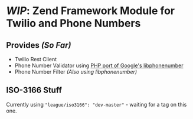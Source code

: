 # _**WIP**_: Zend Framework Module for Twilio and Phone Numbers

## Provides _(So Far)_

* Twilio Rest Client
* Phone Number Validator using [PHP port of Google's libphonenumber](https://github.com/giggsey/libphonenumber-for-php)
* Phone Number Filter _(Also using libphonenumber)_


## ISO-3166 Stuff

Currently using `"league/iso3166": "dev-master"` - waiting for a tag on this one.

